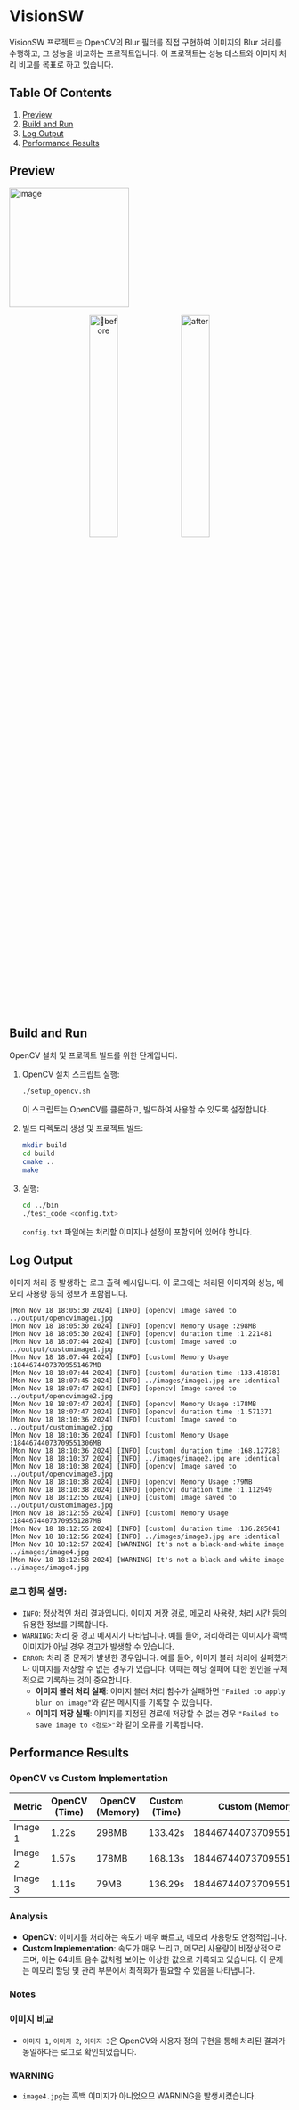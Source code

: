# VisionSW

VisionSW 프로젝트는 OpenCV의 Blur 필터를 직접 구현하여 이미지의 Blur 처리를 수행하고, 그 성능을 비교하는 프로젝트입니다. 이 프로젝트는 성능 테스트와 이미지 처리 비교를 목표로 하고 있습니다.

## Table Of Contents
1. [Preview](#preview)
2. [Build and Run](#build-and-run)
3. [Log Output](#log-output)
4. [Performance Results](#performance-results)

## Preview

<img width="215" alt="image" src="https://github.com/user-attachments/assets/f560a7d4-324c-475f-9861-e997f527fd9b">

<p align="center">
    <img width="32%" align="center" alt="before" src="https://github.com/user-attachments/assets/70e0442e-3eb6-4bb6-b575-9f69ddf4535a">
    <img width="32%" align="center" alt="after" src="https://github.com/user-attachments/assets/2c1993a1-5478-4267-a065-b6d742e18ed9">
</p>

## Build and Run

OpenCV 설치 및 프로젝트 빌드를 위한 단계입니다.

1. OpenCV 설치 스크립트 실행:

    ```bash
    ./setup_opencv.sh
    ```

    이 스크립트는 OpenCV를 클론하고, 빌드하여 사용할 수 있도록 설정합니다.


2. 빌드 디렉토리 생성 및 프로젝트 빌드:

    ```bash
    mkdir build
    cd build
    cmake ..
    make
    ```

3. 실행:

    ```bash
    cd ../bin
    ./test_code <config.txt>
    ```

    `config.txt` 파일에는 처리할 이미지나 설정이 포함되어 있어야 합니다.

## Log Output

이미지 처리 중 발생하는 로그 출력 예시입니다. 이 로그에는 처리된 이미지와 성능, 메모리 사용량 등의 정보가 포함됩니다.

```plaintext
[Mon Nov 18 18:05:30 2024] [INFO] [opencv] Image saved to ../output/opencvimage1.jpg
[Mon Nov 18 18:05:30 2024] [INFO] [opencv] Memory Usage :298MB
[Mon Nov 18 18:05:30 2024] [INFO] [opencv] duration time :1.221481
[Mon Nov 18 18:07:44 2024] [INFO] [custom] Image saved to ../output/customimage1.jpg
[Mon Nov 18 18:07:44 2024] [INFO] [custom] Memory Usage :18446744073709551467MB
[Mon Nov 18 18:07:44 2024] [INFO] [custom] duration time :133.418781
[Mon Nov 18 18:07:45 2024] [INFO] ../images/image1.jpg are identical
[Mon Nov 18 18:07:47 2024] [INFO] [opencv] Image saved to ../output/opencvimage2.jpg
[Mon Nov 18 18:07:47 2024] [INFO] [opencv] Memory Usage :178MB
[Mon Nov 18 18:07:47 2024] [INFO] [opencv] duration time :1.571371
[Mon Nov 18 18:10:36 2024] [INFO] [custom] Image saved to ../output/customimage2.jpg
[Mon Nov 18 18:10:36 2024] [INFO] [custom] Memory Usage :18446744073709551306MB
[Mon Nov 18 18:10:36 2024] [INFO] [custom] duration time :168.127283
[Mon Nov 18 18:10:37 2024] [INFO] ../images/image2.jpg are identical
[Mon Nov 18 18:10:38 2024] [INFO] [opencv] Image saved to ../output/opencvimage3.jpg
[Mon Nov 18 18:10:38 2024] [INFO] [opencv] Memory Usage :79MB
[Mon Nov 18 18:10:38 2024] [INFO] [opencv] duration time :1.112949
[Mon Nov 18 18:12:55 2024] [INFO] [custom] Image saved to ../output/customimage3.jpg
[Mon Nov 18 18:12:55 2024] [INFO] [custom] Memory Usage :18446744073709551287MB
[Mon Nov 18 18:12:55 2024] [INFO] [custom] duration time :136.285041
[Mon Nov 18 18:12:56 2024] [INFO] ../images/image3.jpg are identical
[Mon Nov 18 18:12:57 2024] [WARNING] It's not a black-and-white image ../images/image4.jpg
[Mon Nov 18 18:12:58 2024] [WARNING] It's not a black-and-white image ../images/image4.jpg
```
### 로그 항목 설명:
- `INFO`: 정상적인 처리 결과입니다. 이미지 저장 경로, 메모리 사용량, 처리 시간 등의 유용한 정보를 기록합니다.
- `WARNING`: 처리 중 경고 메시지가 나타납니다. 예를 들어, 처리하려는 이미지가 흑백 이미지가 아닐 경우 경고가 발생할 수 있습니다.
- `ERROR`: 처리 중 문제가 발생한 경우입니다. 예를 들어, 이미지 블러 처리에 실패했거나 이미지를 저장할 수 없는 경우가 있습니다. 이때는 해당 실패에 대한 원인을 구체적으로 기록하는 것이 중요합니다.
   - **이미지 블러 처리 실패**: 이미지 블러 처리 함수가 실패하면 `"Failed to apply blur on image"`와 같은 메시지를 기록할 수 있습니다.
   - **이미지 저장 실패**: 이미지를 지정된 경로에 저장할 수 없는 경우 `"Failed to save image to <경로>"`와 같이 오류를 기록합니다.

## Performance Results

### OpenCV vs Custom Implementation

| Metric          | OpenCV (Time) | OpenCV (Memory) | Custom (Time)  | Custom (Memory) |
|-----------------|---------------|-----------------|----------------|-----------------|
| Image 1         | 1.22s         | 298MB           | 133.42s        | 18446744073709551467MB |
| Image 2         | 1.57s         | 178MB           | 168.13s        | 18446744073709551306MB |
| Image 3         | 1.11s         | 79MB            | 136.29s        | 18446744073709551287MB |

### Analysis
- **OpenCV**: 이미지를 처리하는 속도가 매우 빠르고, 메모리 사용량도 안정적입니다.
- **Custom Implementation**: 속도가 매우 느리고, 메모리 사용량이 비정상적으로 크며, 이는 64비트 음수 값처럼 보이는 이상한 값으로 기록되고 있습니다. 
  이 문제는 메모리 할당 및 관리 부분에서 최적화가 필요할 수 있음을 나타냅니다.

### Notes
### 이미지 비교
- `이미지 1`, `이미지 2`, `이미지 3`은 OpenCV와 사용자 정의 구현을 통해 처리된 결과가 동일하다는 로그로 확인되었습니다.

### WARNING
- `image4.jpg`는 흑백 이미지가 아니었으므 WARNING을 발생시켰습니다.
